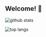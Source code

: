 ## Welcome! 👋

![github stats](https://github-readme-stats.vercel.app/api?username=changemyminds&theme=algolia&show_icons=true)

![top langs](https://github-readme-stats.vercel.app/api/top-langs/?username=changemyminds&theme=algolia&layout=compact)
